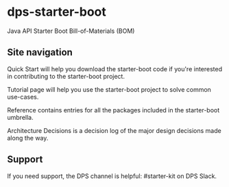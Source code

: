 # dps-starter-boot

Java API Starter Boot Bill-of-Materials (BOM)

## Site navigation

Quick Start will help you download the starter-boot code if you're interested in contributing to the starter-boot project.

Tutorial page will help you use the starter-boot project to solve common use-cases.

Reference contains entries for all the packages included in the starter-boot umbrella.

Architecture Decisions is a decision log of the major design decisions made along the way.

## Support

If you need support, the DPS channel is helpful: #starter-kit on DPS Slack.
